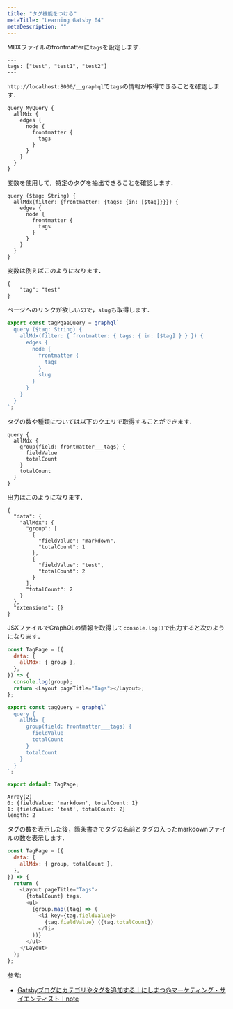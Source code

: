 ```yaml
---
title: "タグ機能をつける"
metaTitle: "Learning Gatsby 04"
metaDescription: ""
---
```


MDXファイルのfrontmatterに`tags`を設定します．
```
---
tags: ["test", "test1", "test2"]
---
```

`http://localhost:8000/__graphql`で`tags`の情報が取得できることを確認します．
```
query MyQuery {
  allMdx {
    edges {
      node {
        frontmatter {
          tags
        }
      }
    }
  }
}
```

変数を使用して，特定のタグを抽出できることを確認します．

```
query ($tag: String) {
  allMdx(filter: {frontmatter: {tags: {in: [$tag]}}}) {
    edges {
      node {
        frontmatter {
          tags
        }
      }
    }
  }
}

```

変数は例えばこのようになります．
```
{
	"tag": "test"
}
```

ページへのリンクが欲しいので，`slug`も取得します．

```js
export const tagPgaeQuery = graphql`
  query ($tag: String) {
    allMdx(filter: { frontmatter: { tags: { in: [$tag] } } }) {
      edges {
        node {
          frontmatter {
            tags
          }
          slug
        }
      }
    }
  }
`;

```

タグの数や種類については以下のクエリで取得することができます．

```
query {
  allMdx {
    group(field: frontmatter___tags) {
      fieldValue
      totalCount
    }
    totalCount
  }
}
```

出力はこのようになります．
```
{
  "data": {
    "allMdx": {
      "group": [
        {
          "fieldValue": "markdown",
          "totalCount": 1
        },
        {
          "fieldValue": "test",
          "totalCount": 2
        }
      ],
      "totalCount": 2
    }
  },
  "extensions": {}
}
```

JSXファイルでGraphQLの情報を取得して`console.log()`で出力すると次のようになります．

```js
const TagPage = ({
  data: {
    allMdx: { group },
  },
}) => {
  console.log(group);
  return <Layout pageTitle="Tags"></Layout>;
};

export const tagQuery = graphql`
  query {
    allMdx {
      group(field: frontmatter___tags) {
        fieldValue
        totalCount
      }
      totalCount
    }
  }
`;

export default TagPage;
```

```
Array(2)
0: {fieldValue: 'markdown', totalCount: 1}
1: {fieldValue: 'test', totalCount: 2}
length: 2
```

タグの数を表示した後，箇条書きでタグの名前とタグの入ったmarkdownファイルの数を表示します．
```js
const TagPage = ({
  data: {
    allMdx: { group, totalCount },
  },
}) => {
  return (
    <Layout pageTitle="Tags">
      {totalCount} tags.
      <ul>
        {group.map((tag) => (
          <li key={tag.fieldValue}>
            {tag.fieldValue} ({tag.totalCount})
          </li>
        ))}
      </ul>
    </Layout>
  );
};
```

参考: 
* [Gatsbyブログにカテゴリやタグを追加する｜にしまつ@マーケティング・サイエンティスト｜note](https://note.com/daikinishimatsu/n/n20d48b27cc72)